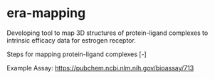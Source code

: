 # era-mapping
Developing tool to map 3D structures of protein-ligand complexes to intrinsic efficacy data for estrogen receptor.

Steps for mapping protein-ligand complexes
[-] 

Example Assay: https://pubchem.ncbi.nlm.nih.gov/bioassay/713 
